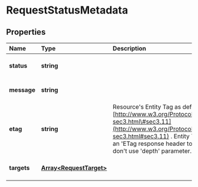 # RequestStatusMetadata

## Properties

| Name | Type | Description | Notes |
| :--- | :--- | :--- | :--- |
| **status** | **string** |  | \[optional\] \[default to undefined\] |
| **message** | **string** |  | \[optional\] \[default to undefined\] |
| **etag** | **string** | Resource\'s Entity Tag as defined in [http://www.w3.org/Protocols/rfc2616/rfc2616-sec3.html\#sec3.11](http://www.w3.org/Protocols/rfc2616/rfc2616-sec3.html#sec3.11) . Entity Tag is also added as an \'ETag response header to requests which don\'t use \'depth\' parameter. | \[optional\] \[readonly\] \[default to undefined\] |
| **targets** | [**Array&lt;RequestTarget&gt;**](requesttarget.md) |  | \[optional\] \[default to undefined\] |

